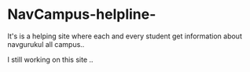 # NavCampus-helpline-
It's is a helping site where each and every student get information about navgurukul all campus..

I still working on this site ..

